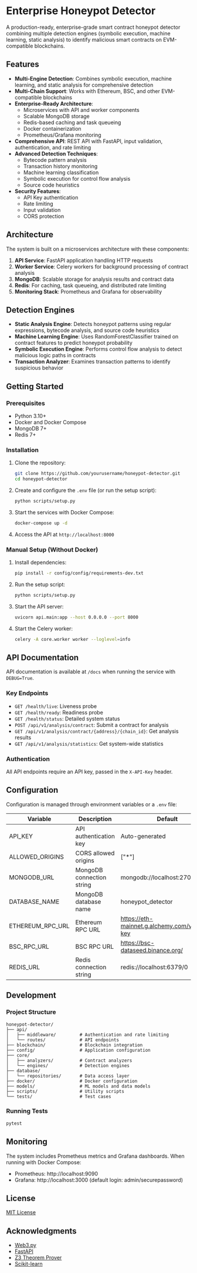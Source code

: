 # Enterprise Honeypot Detector

A production-ready, enterprise-grade smart contract honeypot detector combining multiple detection engines (symbolic execution, machine learning, static analysis) to identify malicious smart contracts on EVM-compatible blockchains.

## Features

- **Multi-Engine Detection**: Combines symbolic execution, machine learning, and static analysis for comprehensive detection
- **Multi-Chain Support**: Works with Ethereum, BSC, and other EVM-compatible blockchains
- **Enterprise-Ready Architecture**:
  - Microservices with API and worker components
  - Scalable MongoDB storage
  - Redis-based caching and task queueing
  - Docker containerization
  - Prometheus/Grafana monitoring
- **Comprehensive API**: REST API with FastAPI, input validation, authentication, and rate limiting
- **Advanced Detection Techniques**:
  - Bytecode pattern analysis
  - Transaction history monitoring
  - Machine learning classification
  - Symbolic execution for control flow analysis
  - Source code heuristics
- **Security Features**:
  - API Key authentication
  - Rate limiting
  - Input validation
  - CORS protection

## Architecture

The system is built on a microservices architecture with these components:

1. **API Service**: FastAPI application handling HTTP requests
2. **Worker Service**: Celery workers for background processing of contract analysis
3. **MongoDB**: Scalable storage for analysis results and contract data
4. **Redis**: For caching, task queueing, and distributed rate limiting
5. **Monitoring Stack**: Prometheus and Grafana for observability

## Detection Engines

- **Static Analysis Engine**: Detects honeypot patterns using regular expressions, bytecode analysis, and source code heuristics
- **Machine Learning Engine**: Uses RandomForestClassifier trained on contract features to predict honeypot probability
- **Symbolic Execution Engine**: Performs control flow analysis to detect malicious logic paths in contracts
- **Transaction Analyzer**: Examines transaction patterns to identify suspicious behavior

## Getting Started

### Prerequisites

- Python 3.10+
- Docker and Docker Compose
- MongoDB 7+
- Redis 7+

### Installation

1. Clone the repository:
   ```bash
   git clone https://github.com/yourusername/honeypot-detector.git
   cd honeypot-detector
   ```

2. Create and configure the `.env` file (or run the setup script):
   ```bash
   python scripts/setup.py
   ```

3. Start the services with Docker Compose:
   ```bash
   docker-compose up -d
   ```

4. Access the API at `http://localhost:8000`

### Manual Setup (Without Docker)

1. Install dependencies:
   ```bash
   pip install -r config/config/requirements-dev.txt
   ```

2. Run the setup script:
   ```bash
   python scripts/setup.py
   ```

3. Start the API server:
   ```bash
   uvicorn api.main:app --host 0.0.0.0 --port 8000
   ```

4. Start the Celery worker:
   ```bash
   celery -A core.worker worker --loglevel=info
   ```

## API Documentation

API documentation is available at `/docs` when running the service with `DEBUG=True`.

### Key Endpoints

- `GET /health/live`: Liveness probe
- `GET /health/ready`: Readiness probe
- `GET /health/status`: Detailed system status
- `POST /api/v1/analysis/contract`: Submit a contract for analysis
- `GET /api/v1/analysis/contract/{address}/{chain_id}`: Get analysis results
- `GET /api/v1/analysis/statistics`: Get system-wide statistics

### Authentication

All API endpoints require an API key, passed in the `X-API-Key` header.

## Configuration

Configuration is managed through environment variables or a `.env` file:

| Variable | Description | Default |
|----------|-------------|---------|
| API_KEY | API authentication key | Auto-generated |
| ALLOWED_ORIGINS | CORS allowed origins | ["*"] |
| MONGODB_URL | MongoDB connection string | mongodb://localhost:27017 |
| DATABASE_NAME | MongoDB database name | honeypot_detector |
| ETHEREUM_RPC_URL | Ethereum RPC URL | https://eth-mainnet.g.alchemy.com/v2/your-key |
| BSC_RPC_URL | BSC RPC URL | https://bsc-dataseed.binance.org/ |
| REDIS_URL | Redis connection string | redis://localhost:6379/0 |

## Development

### Project Structure

```
honeypot-detector/
├── api/
│   ├── middleware/         # Authentication and rate limiting
│   └── routes/             # API endpoints
├── blockchain/             # Blockchain integration
├── config/                 # Application configuration
├── core/
│   ├── analyzers/          # Contract analyzers
│   └── engines/            # Detection engines
├── database/
│   └── repositories/       # Data access layer
├── docker/                 # Docker configuration
├── models/                 # ML models and data models
├── scripts/                # Utility scripts
└── tests/                  # Test cases
```

### Running Tests

```bash
pytest
```

## Monitoring

The system includes Prometheus metrics and Grafana dashboards. When running with Docker Compose:

- Prometheus: http://localhost:9090
- Grafana: http://localhost:3000 (default login: admin/securepassword)

## License

[MIT License](LICENSE)

## Acknowledgments

- [Web3.py](https://github.com/ethereum/web3.py)
- [FastAPI](https://fastapi.tiangolo.com/)
- [Z3 Theorem Prover](https://github.com/Z3Prover/z3)
- [Scikit-learn](https://scikit-learn.org/)
